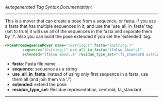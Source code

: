 <!-- THIS IS AN AUTOGENERATED FILE: Don't edit it directly, instead change the schema definition in the code itself. -->

_Autogenerated Tag Syntax Documentation:_

---
This is a mover that can create a pose from a sequence, or fasta. if you use a fasta that has multiple sequences in it, and use the 'use_all_in_fasta' tag (set to true) it will use all of the sequences in the fasta and separate them by '/'.  Also you can build the pose extended if you set the 'extended' tag.

```xml
<PoseFromSequenceMover name="(&string;)" fasta="(&string;)"
        sequence="(&string;)" use_all_in_fasta="(false &bool;)"
        extended="(false &bool;)" residue_type_set="(fa_standard &string;)" />
```

-   **fasta**: Fasta file name
-   **sequence**: sequence as a string
-   **use_all_in_fasta**: instead of using only first sequence in a fasta, use them all (and join them via '/')
-   **extended**: extend the pose
-   **residue_type_set**: Residue representation, centroid, fa_standard

---
